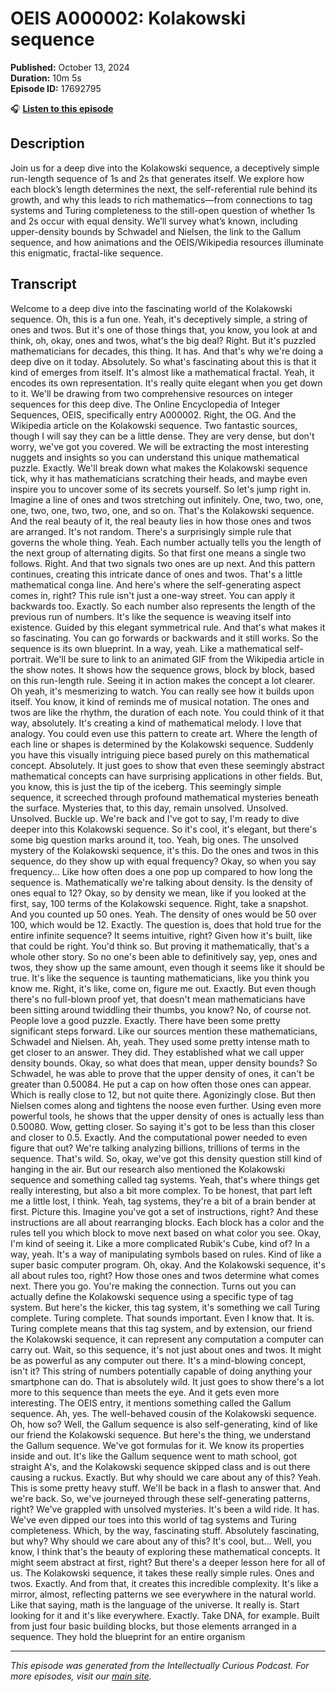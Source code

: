 # OEIS A000002: Kolakowski sequence

**Published:** October 13, 2024  
**Duration:** 10m 5s  
**Episode ID:** 17692795

🎧 **[Listen to this episode](https://intellectuallycurious.buzzsprout.com/2529712/episodes/17692795-oeis-a000002-kolakowski-sequence)**

## Description

Join us for a deep dive into the Kolakowski sequence, a deceptively simple run-length sequence of 1s and 2s that generates itself. We explore how each block’s length determines the next, the self-referential rule behind its growth, and why this leads to rich mathematics—from connections to tag systems and Turing completeness to the still-open question of whether 1s and 2s occur with equal density. We’ll survey what’s known, including upper-density bounds by Schwadel and Nielsen, the link to the Gallum sequence, and how animations and the OEIS/Wikipedia resources illuminate this enigmatic, fractal-like sequence.

## Transcript

Welcome to a deep dive into the fascinating world of the Kolakowski sequence. Oh, this is a fun one. Yeah, it's deceptively simple, a string of ones and twos. But it's one of those things that, you know, you look at and think, oh, okay, ones and twos, what's the big deal? Right. But it's puzzled mathematicians for decades, this thing. It has. And that's why we're doing a deep dive on it today. Absolutely. So what's fascinating about this is that it kind of emerges from itself. It's almost like a mathematical fractal. Yeah, it encodes its own representation. It's really quite elegant when you get down to it. We'll be drawing from two comprehensive resources on integer sequences for this deep dive. The Online Encyclopedia of Integer Sequences, OEIS, specifically entry A000002. Right, the OG. And the Wikipedia article on the Kolakowski sequence. Two fantastic sources, though I will say they can be a little dense. They are very dense, but don't worry, we've got you covered. We will be extracting the most interesting nuggets and insights so you can understand this unique mathematical puzzle. Exactly. We'll break down what makes the Kolakowski sequence tick, why it has mathematicians scratching their heads, and maybe even inspire you to uncover some of its secrets yourself. So let's jump right in. Imagine a line of ones and twos stretching out infinitely. One, two, two, one, one, two, one, two, two, one, and so on. That's the Kolakowski sequence. And the real beauty of it, the real beauty lies in how those ones and twos are arranged. It's not random. There's a surprisingly simple rule that governs the whole thing. Yeah. Each number actually tells you the length of the next group of alternating digits. So that first one means a single two follows. Right. And that two signals two ones are up next. And this pattern continues, creating this intricate dance of ones and twos. That's a little mathematical conga line. And here's where the self-generating aspect comes in, right? This rule isn't just a one-way street. You can apply it backwards too. Exactly. So each number also represents the length of the previous run of numbers. It's like the sequence is weaving itself into existence. Guided by this elegant symmetrical rule. And that's what makes it so fascinating. You can go forwards or backwards and it still works. So the sequence is its own blueprint. In a way, yeah. Like a mathematical self-portrait. We'll be sure to link to an animated GIF from the Wikipedia article in the show notes. It shows how the sequence grows, block by block, based on this run-length rule. Seeing it in action makes the concept a lot clearer. Oh yeah, it's mesmerizing to watch. You can really see how it builds upon itself. You know, it kind of reminds me of musical notation. The ones and twos are like the rhythm, the duration of each note. You could think of it that way, absolutely. It's creating a kind of mathematical melody. I love that analogy. You could even use this pattern to create art. Where the length of each line or shapes is determined by the Kolakowski sequence. Suddenly you have this visually intriguing piece based purely on this mathematical concept. Absolutely. It just goes to show that even these seemingly abstract mathematical concepts can have surprising applications in other fields. But, you know, this is just the tip of the iceberg. This seemingly simple sequence, it screeched through profound mathematical mysteries beneath the surface. Mysteries that, to this day, remain unsolved. Unsolved. Unsolved. Buckle up. We're back and I've got to say, I'm ready to dive deeper into this Kolakowski sequence. So it's cool, it's elegant, but there's some big question marks around it, too. Yeah, big ones. The unsolved mystery of the Kolakowski sequence, it's this. Do the ones and twos in this sequence, do they show up with equal frequency? Okay, so when you say frequency... Like how often does a one pop up compared to how long the sequence is. Mathematically we're talking about density. Is the density of ones equal to 12? Okay, so by density we mean, like if you looked at the first, say, 100 terms of the Kolakowski sequence. Right, take a snapshot. And you counted up 50 ones. Yeah. The density of ones would be 50 over 100, which would be 12. Exactly. The question is, does that hold true for the entire infinite sequence? It seems intuitive, right? Given how it's built, like that could be right. You'd think so. But proving it mathematically, that's a whole other story. So no one's been able to definitively say, yep, ones and twos, they show up the same amount, even though it seems like it should be true. It's like the sequence is taunting mathematicians, like you think you know me. Right, it's like, come on, figure me out. Exactly. But even though there's no full-blown proof yet, that doesn't mean mathematicians have been sitting around twiddling their thumbs, you know? No, of course not. People love a good puzzle. Exactly. There have been some pretty significant steps forward. Like our sources mention these mathematicians, Schwadel and Nielsen. Ah, yeah. They used some pretty intense math to get closer to an answer. They did. They established what we call upper density bounds. Okay, so what does that mean, upper density bounds? So Schwadel, he was able to prove that the upper density of ones, it can't be greater than 0.50084. He put a cap on how often those ones can appear. Which is really close to 12, but not quite there. Agonizingly close. But then Nielsen comes along and tightens the noose even further. Using even more powerful tools, he shows that the upper density of ones is actually less than 0.50080. Wow, getting closer. So saying it's got to be less than this closer and closer to 0.5. Exactly. And the computational power needed to even figure that out? We're talking analyzing billions, trillions of terms in the sequence. That's wild. So, okay, we've got this density question still kind of hanging in the air. But our research also mentioned the Kolakowski sequence and something called tag systems. Yeah, that's where things get really interesting, but also a bit more complex. To be honest, that part left me a little lost, I think. Yeah, tag systems, they're a bit of a brain bender at first. Picture this. Imagine you've got a set of instructions, right? And these instructions are all about rearranging blocks. Each block has a color and the rules tell you which block to move next based on what color you see. Okay, I'm kind of seeing it. Like a more complicated Rubik's Cube, kind of? In a way, yeah. It's a way of manipulating symbols based on rules. Kind of like a super basic computer program. Oh, okay. And the Kolakowski sequence, it's all about rules too, right? How those ones and twos determine what comes next. There you go. You're making the connection. Turns out you can actually define the Kolakowski sequence using a specific type of tag system. But here's the kicker, this tag system, it's something we call Turing complete. Turing complete. That sounds important. Even I know that. It is. Turing complete means that this tag system, and by extension, our friend the Kolakowski sequence, it can represent any computation a computer can carry out. Wait, so this sequence, it's not just about ones and twos. It might be as powerful as any computer out there. It's a mind-blowing concept, isn't it? This string of numbers potentially capable of doing anything your smartphone can do. That is absolutely wild. It just goes to show there's a lot more to this sequence than meets the eye. And it gets even more interesting. The OEIS entry, it mentions something called the Gallum sequence. Ah, yes. The well-behaved cousin of the Kolakowski sequence. Oh, how so? Well, the Gallum sequence is also self-generating, kind of like our friend the Kolakowski sequence. But here's the thing, we understand the Gallum sequence. We've got formulas for it. We know its properties inside and out. It's like the Gallum sequence went to math school, got straight A's, and the Kolakowski sequence skipped class and is out there causing a ruckus. Exactly. But why should we care about any of this? Yeah. This is some pretty heavy stuff. We'll be back in a flash to answer that. And we're back. So, we've journeyed through these self-generating patterns, right? We've grappled with unsolved mysteries. It's been a wild ride. It has. We've even dipped our toes into this world of tag systems and Turing completeness. Which, by the way, fascinating stuff. Absolutely fascinating, but why? Why should we care about any of this? It's cool, but... Well, you know, I think that's the beauty of exploring these mathematical concepts. It might seem abstract at first, right? But there's a deeper lesson here for all of us. The Kolakowski sequence, it takes these really simple rules. Ones and twos. Exactly. And from that, it creates this incredible complexity. It's like a mirror, almost, reflecting patterns we see everywhere in the natural world. Like that saying, math is the language of the universe. It really is. Start looking for it and it's like everywhere. Exactly. Take DNA, for example. Built from just four basic building blocks, but those elements arranged in a sequence. They hold the blueprint for an entire organism

---
*This episode was generated from the Intellectually Curious Podcast. For more episodes, visit our [main site](https://intellectuallycurious.buzzsprout.com).*
